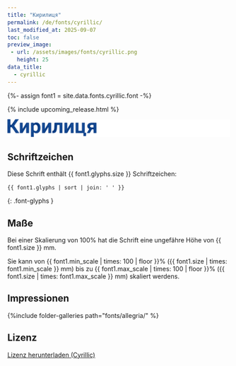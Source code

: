 ```yaml
---
title: "Кирилиця"
permalink: /de/fonts/cyrillic/
last_modified_at: 2025-09-07
toc: false
preview_image:
 - url: /assets/images/fonts/cyrillic.png
   height: 25
data_title:
  - cyrillic
---
```

{%- assign font1 = site.data.fonts.cyrillic.font -%}

{% include upcoming_release.html %}

![Cyrillic](/assets/images/fonts/cyrillic.png)

## Schriftzeichen

Diese Schrift enthält {{ font1.glyphs.size }} Schriftzeichen:

```
{{ font1.glyphs | sort | join: ' ' }}
```
{: .font-glyphs }

## Maße

Bei einer Skalierung von 100% hat die Schrift eine ungefähre Höhe von {{ font1.size }} mm. 

Sie kann von {{ font1.min_scale | times: 100 | floor }}% ({{ font1.size | times: font1.min_scale }} mm)
bis zu {{ font1.max_scale | times: 100 | floor }}% ({{ font1.size | times: font1.max_scale }} mm) skaliert werdens.

## Impressionen

{%include folder-galleries path="fonts/allegria/" %}

## Lizenz

[Lizenz herunterladen (Cyrillic)](https://github.com/inkstitch/inkstitch/tree/main/fonts/cyrillic/LICENSE)
